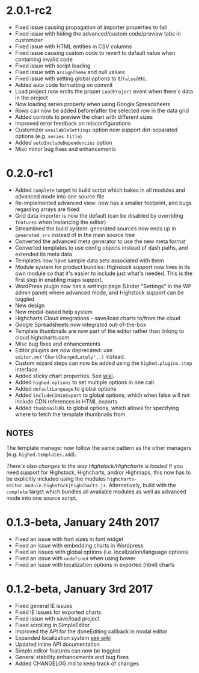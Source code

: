 # 2.0.1-rc2
  * Fixed issue causing propagation of importer properties to fail
  * Fixed issue with hiding the advanced/custom code/preview tabs in customizer
  * Fixed issue with HTML entities in CSV columns
  * Fixed issue causing custom code to revert to default value when containing invalid code
  * Fixed issue with script loading
  * Fixed issue with `assignTheme` and null values
  * Fixed issue with setting global options to `0`/`false`/etc.
  * Added auto code formatting on commit
  * Load project now emits the proper `LoadProject` event when there's data in the project
  * Now loading series properly when using Google Spreadsheets
  * Rows can now be added before/after the selected row in the data grid
  * Added controls to preview the chart with different sizes
  * Improved error feedback on misconfigurations
  * Customizer `availableSettings` option now support dot-separated options (e.g. `series.title`)
  * Added `autoIncludeDependencies` option
  * Misc minor bug fixes and enhancements

# 0.2.0-rc1
  * Added `complete` target to build script which bakes in all modules and advanced mode into one source file
  * Re-implemented advanced view: now has a smaller footprint, and bugs regarding arrays are fixed
  * Grid data importer is now the default (can be disabled by overriding `features` when instancing the editor)
  * Streamlined the build system: generated sources now ends up in `generated_src` instead of in the main source tree
  * Converted the advanced meta generator to use the new meta format
  * Converted templates to use config objects instead of dash paths, and extended its meta data
  * Templates now have sample data sets associated with them
  * Module system for product bundles: Highstock support now lives in its own module so that it's easier to include just what's needed. This is the first step in enabling maps support.
  * WordPress plugin now has a settings page (Under "Settings" in the WP admin panel) where advanced mode, and Highstock support can be toggled
  * New design
  * New modal-based help system
  * Highcharts Cloud integrations - save/load charts to/from the cloud
  * Google Spreadsheets now integrated out-of-the-box
  * Template thumbnails are now part of the editor rather than linking to cloud.highcharts.com
  * Misc bug fixes and enhancements
  * Editor plugins are now deprecated: use `editor.on('ChartChangedLately'..)` instead.
  * Custom wizard steps can now be added using the `highed.plugins.step` interface
  * Added sticky chart properties. See [wiki](https://github.com/highcharts/highcharts-editor/wiki/Sticky-Chart-Options).
  * Added `highed.options` to set multiple options in one call.
  * Added `defaultLanguage` to global options
  * Added `includeCDNInExport` to global options, which when false will not include CDN references in HTML exports
  * Added `thumbnailURL` to global options, which allows for specifying where to fetch the template thumbnails from

## NOTES

  The template manager now follow the same pattern as the other managers (e.g. `highed.templates.add`).

  *There's also changes to the way Highstock/Highcharts is loaded*
  If you need support for Highstock, Highcharts, and/or Highmaps, this now has to be explicitly included using the modules `highcharts-editor.module.highstock|highcharts.js`.
  Alternatively, build with the `complete` target which bundles all available modules as well as advanced mode into one source script.
  
# 0.1.3-beta, January 24th 2017
  * Fixed an issue with font sizes in font widget
  * Fixed an issue with embedding charts in Wordpress
  * Fixed an issues with global options (i.e. localization/language options)
  * Fixed an issue with `undefined` when using bower
  * Fixed an issue with localization options in exported (html) charts

# 0.1.2-beta, January 3rd 2017

  * Fixed general IE issues
  * Fixed IE issues for exported charts
  * Fixed issue with save/load project
  * Fixed scrolling in SimpleEditor
  * Improved the API for the doneEditing callback in modal editor
  * Expanded localization system [see wiki](https://github.com/highcharts/highcharts-editor/wiki/Localization)
  * Updated inline API documentation
  * Simple editor features can now be toggled
  * General stability enhancements and bug fixes
  * Added CHANGELOG.md to keep track of changes
